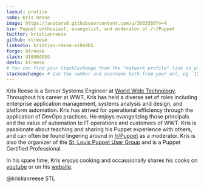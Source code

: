 ```yaml
---
layout: profile
name: Kris Reese
image: https://avatars0.githubusercontent.com/u/3093560?v=4
bio: Puppet enthusiast, evangelist, and moderator of /r/Puppet
twitter: kristianreese
github: ktreese
linkedin: kristian-reese-a1944b5
forge: ktreese
slack: U16U0ASSG
devto: ktreese
# You can find your StackExchange from the "network profile" link on your stackoverflow page
stackexchange: # Use the number and username both from your url, eg `15186808/binford2k`
---
```


Kris Reese is a Senior Systems Engineer at [World Wide Technology](https://www.wwt.com). Throughout his career at WWT, Kris has held a diverse set of roles including enterprise application management, systems analysis and design, and platform automation. Kris has strived for operational efficiency through the application of DevOps practices. He enjoys evangelizing those principals and the value of automation to IT operations and customers of WWT. Kris is passionate about teaching and sharing his Puppet experience with others, and can often be found lingering around in [/r/Puppet](https://reddit.com/r/Puppet) as a moderator. Kris is also the organizer of the [St. Louis Puppet User Group](https://www.meetup.com/St-Louis-Puppet-User-Group/) and is a Puppet Certified Professional.

In his spare time, Kris enjoys cooking and occassionally shares his cooks on [youtube](http://youtube.com/ktreese) or on his [website](https://kristianreese.com).

@kristianreese
STL

